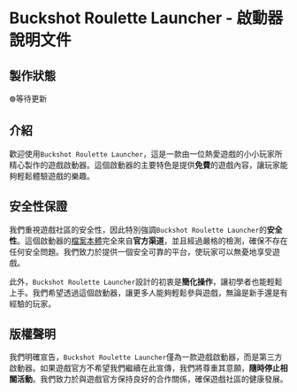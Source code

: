# Buckshot Roulette Launcher - 啟動器說明文件
## 製作狀態
`🟢`等待更新
## 介紹
歡迎使用`Buckshot Roulette Launcher`，這是一款由一位熱愛遊戲的小小玩家所精心製作的遊戲啟動器。這個啟動器的主要特色是提供**免費**的遊戲內容，讓玩家能夠輕鬆體驗遊戲的樂趣。

## 安全性保證
我們重視遊戲社區的安全性，因此特別強調`Buckshot Roulette Launcher`的**安全性**。這個啟動器的[檔案本體](https://github.com/Nickyangtpe/Buckshot-Roulette-Launcher/releases/download/%E9%81%8A%E6%88%B2%E6%9C%AC%E9%AB%94%28%E9%9D%9E%E5%95%9F%E5%8B%95%E5%99%A8%29/Buckshot.Roulette.exe)完全來自**官方渠道**，並且經過嚴格的檢測，確保不存在任何安全問題。我們致力於提供一個安全可靠的平台，使玩家可以無憂地享受遊戲。

此外，`Buckshot Roulette Launcher`設計的初衷是**簡化操作**，讓初學者也能輕鬆上手。我們希望透過這個啟動器，讓更多人能夠輕鬆參與遊戲，無論是新手還是有經驗的玩家。

## 版權聲明
我們明確宣告，`Buckshot Roulette Launcher`僅為一款遊戲啟動器，而是第三方啟動器。如果遊戲官方不希望我們繼續在此宣傳，我們將尊重其意願，**隨時停止相關活動**。我們致力於與遊戲官方保持良好的合作關係，確保遊戲社區的健康發展。
